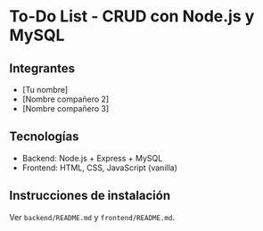 # To-Do List - CRUD con Node.js y MySQL

## Integrantes
- [Tu nombre]
- [Nombre compañero 2]
- [Nombre compañero 3]

## Tecnologías
- Backend: Node.js + Express + MySQL
- Frontend: HTML, CSS, JavaScript (vanilla)

## Instrucciones de instalación
Ver `backend/README.md` y `frontend/README.md`.